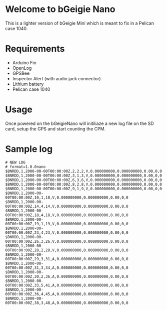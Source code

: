 # Welcome to bGeigie Nano

This is a lighter version of bGeigie Mini which is meant to fix in a Pelican case 1040.

# Requirements
* Arduino Fio
* OpenLog
* GPSBee
* Inspector Alert (with audio jack connector)
* Lithium battery
* Pelican case 1040

# Usage
Once powered on the bGeigieNano will initiliaze a new log file on the SD card, setup the GPS and start counting the CPM.

# Sample log

    # NEW LOG
    # format=1.0.0nano
    $BNRDD,1,2000-00-00T00:00:00Z,2,2,2,V,0.000000000,0.000000000,0.00,0,0
    $BNRDD,1,2000-00-00T00:00:00Z,3,1,3,V,0.000000000,0.000000000,0.00,0,0
    $BNRDD,1,2000-00-00T00:00:00Z,6,3,6,V,0.000000000,0.000000000,0.00,0,0
    $BNRDD,1,2000-00-00T00:00:00Z,8,2,8,V,0.000000000,0.000000000,0.00,0,0
    $BNRDD,1,2000-00-00T00:00:00Z,9,1,9,V,0.000000000,0.000000000,0.00,0,0
    $BNRDD,1,2000-00-00T00:00:00Z,10,1,10,V,0.000000000,0.000000000,0.00,0,0
    $BNRDD,1,2000-00-00T00:00:00Z,14,4,14,V,0.000000000,0.000000000,0.00,0,0
    $BNRDD,1,2000-00-00T00:00:00Z,18,4,18,V,0.000000000,0.000000000,0.00,0,0
    $BNRDD,1,2000-00-00T00:00:00Z,19,1,19,V,0.000000000,0.000000000,0.00,0,0
    $BNRDD,1,2000-00-00T00:00:00Z,23,4,23,V,0.000000000,0.000000000,0.00,0,0
    $BNRDD,1,2000-00-00T00:00:00Z,26,3,26,V,0.000000000,0.000000000,0.00,0,0
    $BNRDD,1,2000-00-00T00:00:00Z,28,2,28,V,0.000000000,0.000000000,0.00,0,0
    $BNRDD,1,2000-00-00T00:00:00Z,29,3,31,A,0.000000000,0.000000000,0.00,0,0
    $BNRDD,1,2000-00-00T00:00:00Z,31,3,34,A,0.000000000,0.000000000,0.00,0,0
    $BNRDD,1,2000-00-00T00:00:00Z,30,2,36,A,0.000000000,0.000000000,0.00,0,0
    $BNRDD,1,2000-00-00T00:00:00Z,33,5,41,A,0.000000000,0.000000000,0.00,0,0
    $BNRDD,1,2000-00-00T00:00:00Z,36,4,45,A,0.000000000,0.000000000,0.00,0,0
    $BNRDD,1,2000-00-00T00:00:00Z,38,3,48,A,0.000000000,0.000000000,0.00,0,0


